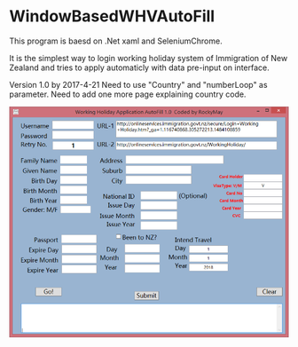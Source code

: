 # WindowBasedWHVAutoFill

This program is baesd on .Net xaml and SeleniumChrome.

It is the simplest way to login working holiday system of Immigration of New Zealand and tries to apply automaticly with data pre-input on interface.

Version 1.0 by 2017-4-21
Need to use "Country" and "numberLoop" as parameter.
Need to add one more page explaining country code.

![alt tag](https://github.com/rockymay/WindowBasedWHVAutoFill/blob/master/2017-04-21_014229.png)

